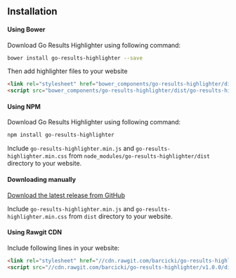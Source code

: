 ## Installation

#### Using Bower

Download Go Results Highlighter using following command:

```bash
bower install go-results-highlighter --save
```

Then add highlighter files to your website

```html
<link rel="stylesheet" href="bower_components/go-results-highlighter/dist/go-results-highlighter.min.css">
<script src="bower_components/go-results-highlighter/dist/go-results-highlighter.min.js"></script>
```

#### Using NPM

Download Go Results Highlighter using following command:

```bash
npm install go-results-highlighter
```

Include `go-results-highlighter.min.js` and `go-results-highlighter.min.css`
from `node_modules/go-results-highlighter/dist` directory to your website.

#### Downloading manually

[Download the latest release from GitHub](https://github.com/barcicki/go-results-highlighter/releases/latest)

Include `go-results-highlighter.min.js` and `go-results-highlighter.min.css`
from `dist` directory to your website.

#### Using Rawgit CDN

Include following lines in your website:

```html
<link rel="stylesheet" href="//cdn.rawgit.com/barcicki/go-results-highlighter/v1.0.0/dist/go-results-highlighter.min.css">
<script src="//cdn.rawgit.com/barcicki/go-results-highlighter/v1.0.0/dist/go-results-highlighter.min.js"></script>
```